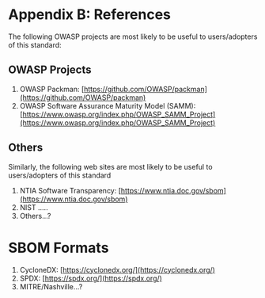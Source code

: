 # Appendix B: References

The following OWASP projects are most likely to be useful to users/adopters of this standard:

## OWASP Projects

1. OWASP Packman: [https://github.com/OWASP/packman](https://github.com/OWASP/packman)
2. OWASP Software Assurance Maturity Model (SAMM): [https://www.owasp.org/index.php/OWASP_SAMM_Project](https://www.owasp.org/index.php/OWASP_SAMM_Project)

## Others

Similarly, the following web sites are most likely to be useful to users/adopters of this standard

1. NTIA Software Transparency: [https://www.ntia.doc.gov/sbom](https://www.ntia.doc.gov/sbom)
2. NIST .....
3. Others...?

# SBOM Formats

1. CycloneDX: [https://cyclonedx.org/](https://cyclonedx.org/)
2. SPDX: [https://spdx.org/](https://spdx.org/)
3. MITRE/Nashville...?